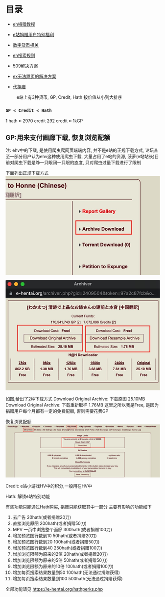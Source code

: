 # 目录

*  [eh捐赠教程](https://github.com/kk9448/ehDonate/blob/main/README.md)

*  [e站捐赠用户特别福利](https://github.com/kk9448/ehDonate/blob/main/eh捐赠用户特别福利.md)

*  [数字货币相关](https://crypto0xpanda.notion.site/513609bac67c4979ab2a5f7c9a49c57b?pvs=4)

*  [eh搜索规则](https://github.com/kk9448/ehDonate/blob/main/eh搜索规则.md)

*  [509解决方案](https://github.com/kk9448/ehDonate/blob/main/ban以及509解决方案.md)

*  [ex无法跳页的解决方案](https://github.com/kk9448/ehDonate/blob/main/ex无法跳页的解决方案.md)

*  [代捐赠](https://github.com/kk9448/ehDonate/blob/main/代捐赠.md)

&emsp; &emsp; e站上有3种货币, GP, Credit, Hath 按价值从小到大排序

### `GP < Credit < Hath`
 
 1 hath ≈ 2970 credit
 292 credit ≈ 1kGP
 
##  GP:用来支付画廊下载, 恢复浏览配额
 
 
 注: ehv中的下载, 是使用爬虫爬网页端端内容, 并不是e站的正规下载方式, 论坛甚至一部分用户认为ehv这种使用爬虫下载, 大量占用了e站的资源, 菠萝(e站站长)目前对爬虫下载是睁一只眼闭一只眼的态度, 只对爬虫过量下载进行了限制
 
 下面列出正规下载方式  
 ![Archive_download.jpeg](picture/Archive_download.jpg)


![archive2.jpeg](picture/archive2.jpg)


如图,给出了2种下载方式
    Download Original Archive: 下载原图 25.10MB
    Download Original Archive: 下载重新取样 1.76MB
这里之所以我是Free, 是因为捐赠用户每个月都有一定的免费配额, 否则需要花费GP


恢复浏览配额
![恢复配额](picture/恢复配额.jpg)


Credit: e站小游戏HV中的积分,一般用在HV中

Hath: 解锁e站特别功能

有些功能只能通过Hath购买, 捐赠只能获取其中一部分
主要有影响的功能如下

1. 去广告                         20hath(或者捐赠20刀)
2. 直接浏览原图                    200hath(或者捐赠50刀)
3. MPV 一页中浏览整个画廊           300hath(或者捐赠100刀)
4. 增加预览图行数到10               50hath(或者捐赠20刀)
5. 增加预览图行数到20               100hath(或者捐赠50刀)
6. 增加预览图行数到40               250hath(或者捐赠100刀)
7. 增加浏览限额为原来的2倍           20hath(或者捐赠20刀)
8. 增加浏览限额为原来的5倍           50hath(或者捐赠50刀)
9. 增加浏览限额为原来的10倍          100hath(或者捐赠100刀)
10. 增加每页搜索结果数量到50         100hath(无法通过捐赠获得)
11. 增加每页搜索结果数量到100        500hath(无法通过捐赠获得)

全部功能请见
https://e-hentai.org/hathperks.php
